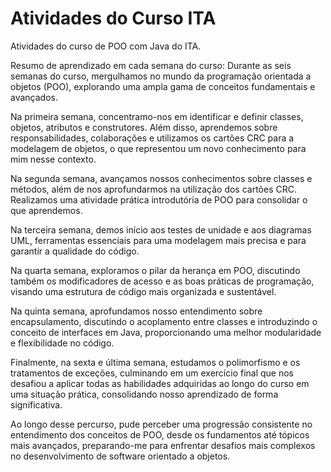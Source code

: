 # Atividades do Curso ITA
Atividades do curso de POO com Java do ITA.

Resumo de aprendizado em cada semana do curso:
Durante as seis semanas do curso, mergulhamos no mundo da programação orientada a objetos (POO), explorando uma ampla gama de conceitos fundamentais e avançados.

Na primeira semana, concentramo-nos em identificar e definir classes, objetos, atributos e construtores. Além disso, aprendemos sobre responsabilidades, colaborações e utilizamos os cartões CRC para a modelagem de objetos, o que representou um novo conhecimento para mim nesse contexto.

Na segunda semana, avançamos nossos conhecimentos sobre classes e métodos, além de nos aprofundarmos na utilização dos cartões CRC. Realizamos uma atividade prática introdutória de POO para consolidar o que aprendemos.

Na terceira semana, demos início aos testes de unidade e aos diagramas UML, ferramentas essenciais para uma modelagem mais precisa e para garantir a qualidade do código.

Na quarta semana, exploramos o pilar da herança em POO, discutindo também os modificadores de acesso e as boas práticas de programação, visando uma estrutura de código mais organizada e sustentável.

Na quinta semana, aprofundamos nosso entendimento sobre encapsulamento, discutindo o acoplamento entre classes e introduzindo o conceito de interfaces em Java, proporcionando uma melhor modularidade e flexibilidade no código.

Finalmente, na sexta e última semana, estudamos o polimorfismo e os tratamentos de exceções, culminando em um exercício final que nos desafiou a aplicar todas as habilidades adquiridas ao longo do curso em uma situação prática, consolidando nosso aprendizado de forma significativa.

Ao longo desse percurso, pude perceber uma progressão consistente no entendimento dos conceitos de POO, desde os fundamentos até tópicos mais avançados, preparando-me para enfrentar desafios mais complexos no desenvolvimento de software orientado a objetos.
